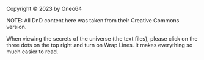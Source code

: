 Copyright ©️ 2023 by Oneo64

NOTE: All DnD content here was taken from their Creative Commons version.

When viewing the secrets of the universe (the text files), please click on the three dots on the top right and turn on Wrap Lines. It makes everything so much easier to read.

